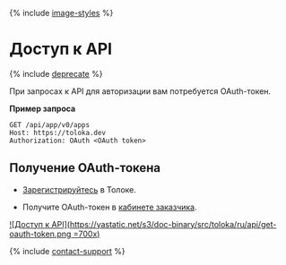 {% include [image-styles](../../../../_includes/image-styles.md) %}

# Доступ к API

{% include [deprecate](../../../_includes/deprecate.md) %}

При запросах к API для авторизации вам потребуется OAuth-токен.

**Пример запроса**

```http
GET /api/app/v0/apps
Host: https://toloka.dev
Authorization: OAuth <OAuth token>
```

## Получение OAuth-токена

- [Зарегистрируйтесь](../../../guide/concepts/access.md) в Толоке.

- Получите OAuth-токен в [кабинете заказчика](https://platform.toloka.ai/ru/requester/profile/integration).

[![Доступ к API](https://yastatic.net/s3/doc-binary/src/toloka/ru/api/get-oauth-token.png =700x)](https://yastatic.net/s3/doc-binary/src/toloka/ru/api/get-oauth-token.png)

{% include [contact-support](../../_includes/contact-support.md) %}